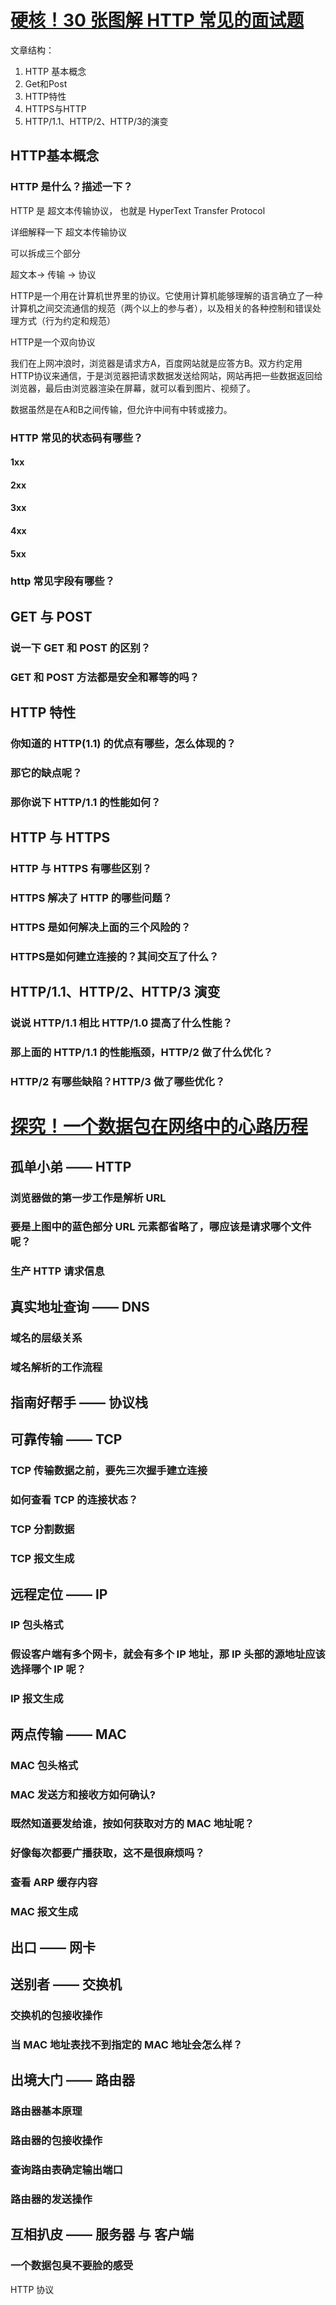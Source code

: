 # [硬核！30 张图解 HTTP 常见的面试题](https://mp.weixin.qq.com/s/bUy220-ect00N4gnO0697A)

文章结构：

1. HTTP 基本概念
2. Get和Post
3. HTTP特性
4. HTTPS与HTTP
5. HTTP/1.1、HTTP/2、HTTP/3的演变

## HTTP基本概念

### HTTP 是什么？描述一下？

HTTP 是 超文本传输协议， 也就是 HyperText Transfer Protocol

详细解释一下 超文本传输协议

可以拆成三个部分

超文本-> 传输 -> 协议

HTTP是一个用在计算机世界里的协议。它使用计算机能够理解的语言确立了一种计算机之间交流通信的规范（两个以上的参与者），以及相关的各种控制和错误处理方式（行为约定和规范）

HTTP是一个双向协议

我们在上网冲浪时，浏览器是请求方A，百度网站就是应答方B。双方约定用HTTP协议来通信，于是浏览器把请求数据发送给网站，网站再把一些数据返回给浏览器，最后由浏览器渲染在屏幕，就可以看到图片、视频了。

数据虽然是在A和B之间传输，但允许中间有中转或接力。

### HTTP 常见的状态码有哪些？

#### 1xx

#### 2xx

#### 3xx

#### 4xx

#### 5xx





### http 常见字段有哪些？

## GET 与 POST

### 说一下 GET 和 POST 的区别？

### GET 和 POST 方法都是安全和幂等的吗？

## HTTP 特性

### 你知道的 HTTP(1.1) 的优点有哪些，怎么体现的？

### 那它的缺点呢？

### 那你说下 HTTP/1.1 的性能如何？

## HTTP 与 HTTPS

### HTTP 与 HTTPS 有哪些区别？

### HTTPS 解决了 HTTP 的哪些问题？

### HTTPS 是如何解决上面的三个风险的？

### HTTPS是如何建立连接的？其间交互了什么？

## HTTP/1.1、HTTP/2、HTTP/3 演变

### 说说 HTTP/1.1 相比 HTTP/1.0 提高了什么性能？

### 那上面的 HTTP/1.1 的性能瓶颈，HTTP/2 做了什么优化？

### HTTP/2 有哪些缺陷？HTTP/3 做了哪些优化？

# [探究！一个数据包在网络中的心路历程](https://mp.weixin.qq.com/s/iSZp41SRmh5b2bXIvzemIw)

## 孤单小弟 —— HTTP

### 浏览器做的第一步工作是解析 URL

### 要是上图中的蓝色部分 URL 元素都省略了，哪应该是请求哪个文件呢？

### 生产 HTTP 请求信息

## 真实地址查询 —— DNS

### 域名的层级关系

### 域名解析的工作流程

## 指南好帮手 —— 协议栈

## 可靠传输 —— TCP

### TCP 传输数据之前，要先三次握手建立连接

### 如何查看 TCP 的连接状态？

### TCP 分割数据

### TCP 报文生成

## 远程定位 —— IP

### IP 包头格式

### 假设客户端有多个网卡，就会有多个 IP 地址，那 IP 头部的源地址应该选择哪个 IP 呢？

### IP 报文生成

## 两点传输 —— MAC

### MAC 包头格式

### MAC 发送方和接收方如何确认?

### 既然知道要发给谁，按如何获取对方的 MAC 地址呢？

### 好像每次都要广播获取，这不是很麻烦吗？

### 查看 ARP 缓存内容

### MAC 报文生成

## 出口 —— 网卡

## 送别者 —— 交换机

### 交换机的包接收操作

### 当 MAC 地址表找不到指定的 MAC 地址会怎么样？

## 出境大门 —— 路由器

### 路由器基本原理

### 路由器的包接收操作

### 查询路由表确定输出端口

### 路由器的发送操作

## 互相扒皮 —— 服务器 与 客户端

### 一个数据包臭不要脸的感受

HTTP 协议